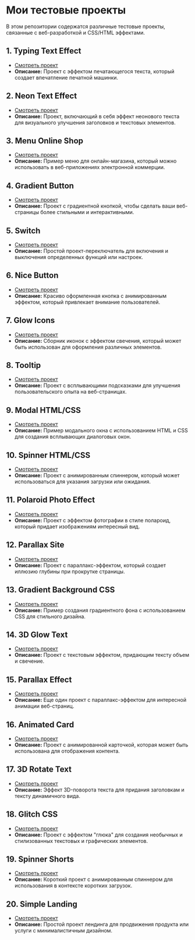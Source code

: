 # Мои тестовые проекты

В этом репозитории содержатся различные тестовые проекты, связанные с веб-разработкой и CSS/HTML эффектами.

## 1. Typing Text Effect
- [Смотреть проект](https://daniil-emelin.github.io/frontend_tutorials/1_typing_text_effect/index.html)
- **Описание:** Проект с эффектом печатающегося текста, который создает впечатление печатной машинки.

## 2. Neon Text Effect
- [Смотреть проект](https://daniil-emelin.github.io/frontend_tutorials/2_neon_text_effect/index.html)
- **Описание:** Проект, включающий в себя эффект неонового текста для визуального улучшения заголовков и текстовых элементов.

## 3. Menu Online Shop
- [Смотреть проект](https://daniil-emelin.github.io/frontend_tutorials/3_menu_online_shop/index.html)
- **Описание:** Пример меню для онлайн-магазина, который можно использовать в веб-приложениях электронной коммерции.

## 4. Gradient Button
- [Смотреть проект](https://daniil-emelin.github.io/frontend_tutorials/4_gradient_button/index.html)
- **Описание:** Проект с градиентной кнопкой, чтобы сделать ваши веб-страницы более стильными и интерактивными.

## 5. Switch
- [Смотреть проект](https://daniil-emelin.github.io/frontend_tutorials/5_switch/index.html)
- **Описание:** Простой проект-переключатель для включения и выключения определенных функций или настроек.

## 6. Nice Button
- [Смотреть проект](https://daniil-emelin.github.io/frontend_tutorials/6_nice_button/index.html)
- **Описание:** Красиво оформленная кнопка с анимированным эффектом, который привлекает внимание пользователей.

## 7. Glow Icons
- [Смотреть проект](https://daniil-emelin.github.io/frontend_tutorials/7_glow_icons/index.html)
- **Описание:** Сборник иконок с эффектом свечения, который может быть использован для оформления различных элементов.

## 8. Tooltip
- [Смотреть проект](https://daniil-emelin.github.io/frontend_tutorials/8_tooltip/index.html)
- **Описание:** Проект с всплывающими подсказками для улучшения пользовательского опыта на веб-страницах.

## 9. Modal HTML/CSS
- [Смотреть проект](https://daniil-emelin.github.io/frontend_tutorials/9_modal_html_css/index.html)
- **Описание:** Пример модального окна с использованием HTML и CSS для создания всплывающих диалоговых окон.

## 10. Spinner HTML/CSS
- [Смотреть проект](https://daniil-emelin.github.io/frontend_tutorials/10_spinner_html_css/index.html)
- **Описание:** Проект с анимированным спиннером, который может использоваться для указания загрузки или ожидания.

## 11. Polaroid Photo Effect
- [Смотреть проект](https://daniil-emelin.github.io/frontend_tutorials/11_polaroid_photo_effect/index.html)
- **Описание:** Проект с эффектом фотографии в стиле полароид, который придает изображениям интересный вид.

## 12. Parallax Site
- [Смотреть проект](https://daniil-emelin.github.io/frontend_tutorials/12_parallax_site/index.html)
- **Описание:** Проект с параллакс-эффектом, который создает иллюзию глубины при прокрутке страницы.

## 13. Gradient Background CSS
- [Смотреть проект](https://daniil-emelin.github.io/frontend_tutorials/13_gradient_background_css/index.html)
- **Описание:** Пример создания градиентного фона с использованием CSS для стильного дизайна.

## 14. 3D Glow Text
- [Смотреть проект](https://daniil-emelin.github.io/frontend_tutorials/14_3d_glow_text/index.html)
- **Описание:** Проект с текстовым эффектом, придающим тексту объем и свечение.

## 15. Parallax Effect
- [Смотреть проект](https://daniil-emelin.github.io/frontend_tutorials/15_parallax_effect/index.html)
- **Описание:** Еще один проект с параллакс-эффектом для интересной анимации веб-страниц.

## 16. Animated Card
- [Смотреть проект](https://daniil-emelin.github.io/frontend_tutorials/16_animated_card/index.html)
- **Описание:** Проект с анимированной карточкой, которая может быть использована для отображения контента.

## 17. 3D Rotate Text
- [Смотреть проект](https://daniil-emelin.github.io/frontend_tutorials/17_3d_rotate_text/index.html)
- **Описание:** Эффект 3D-поворота текста для придания заголовкам и тексту динамичного вида.

## 18. Glitch CSS
- [Смотреть проект](https://daniil-emelin.github.io/frontend_tutorials/18_glitch-css/index.html)
- **Описание:** Проект с эффектом "глюка" для создания необычных и стилизованных текстовых и графических элементов.

## 19. Spinner Shorts
- [Смотреть проект](https://daniil-emelin.github.io/frontend_tutorials/19_spinner_shorts/index.html)
- **Описание:** Короткий проект с анимированным спиннером для использования в контексте коротких загрузок.

## 20. Simple Landing
- [Смотреть проект](https://daniil-emelin.github.io/frontend_tutorials/20_simple_landing/index.html)
- **Описание:** Простой проект лендинга для продвижения продукта или услуги с минималистичным дизайном.
